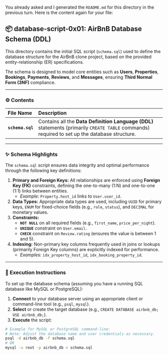 You already asked and I generated the `README.md` for this directory in the previous turn. Here is the content again for your file:

## 📦 database-script-0x01: AirBnB Database Schema (DDL)

This directory contains the initial SQL script (`schema.sql`) used to define the database structure for the AirBnB clone project, based on the provided entity-relationship (ER) specifications.

The schema is designed to model core entities such as **Users**, **Properties**, **Bookings**, **Payments**, **Reviews**, and **Messages**, ensuring **Third Normal Form (3NF)** compliance.

-----

### ⚙️ Contents

| File Name | Description |
| :--- | :--- |
| **`schema.sql`** | Contains all the **Data Definition Language (DDL)** statements (primarily `CREATE TABLE` commands) required to set up the database structure. |

-----

### ✨ Schema Highlights

The `schema.sql` script ensures data integrity and optimal performance through the following key definitions:

1.  **Primary and Foreign Keys:** All relationships are enforced using **Foreign Key (FK)** constraints, defining the one-to-many (1:N) and one-to-one (1:1) links between entities.
      * *Example:* `Property.host_id` links to `User.user_id`.
2.  **Data Types:** Appropriate data types are used, including `UUID` for primary keys, `ENUM` for fixed-choice fields (e.g., `role`, `status`), and `DECIMAL` for monetary values.
3.  **Constraints:**
      * **`NOT NULL`** on all required fields (e.g., `first_name`, `price_per_night`).
      * **`UNIQUE`** constraint on `User.email`.
      * **`CHECK`** constraint on `Review.rating` (ensures the value is between 1 and 5).
4.  **Indexing:** Non-primary key columns frequently used in joins or lookups (primarily Foreign Key columns) are explicitly indexed for performance.
      * *Examples:* `idx_property_host_id`, `idx_booking_property_id`.

-----

### 💾 Execution Instructions

To set up the database schema (assuming you have a running SQL database like MySQL or PostgreSQL):

1.  **Connect** to your database server using an appropriate client or command-line tool (e.g., `psql`, `mysql`).
2.  **Select** or create the target database (e.g., `CREATE DATABASE airbnb_db; USE airbnb_db;`).
3.  **Execute** the script:

<!-- end list -->

```bash
# Example for MySQL or PostgreSQL command-line:
# Note: Adjust the database name and user credentials as necessary.
psql -d airbnb_db -f schema.sql
# OR
mysql -u root -p airbnb_db < schema.sql
```

